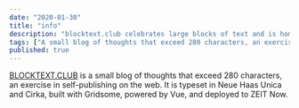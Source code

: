 ```yaml
---
date: "2020-01-30"
title: "info"
description: "blocktext.club celebrates large blocks of text and is home to shortform blog posts and longform pseudo-essays."
tags: ["A small blog of thoughts that exceed 280 characters, an exercise in self-publishing on the web."]
published: true
---
```


[BLOCKTEXT.CLUB](https://blocktext.now.sh) is a small blog of thoughts that exceed 280 characters, an exercise in self-publishing on the web.
It is typeset in Neue Haas Unica and Cirka, built with Gridsome, powered by Vue, and deployed to ZEIT Now.


